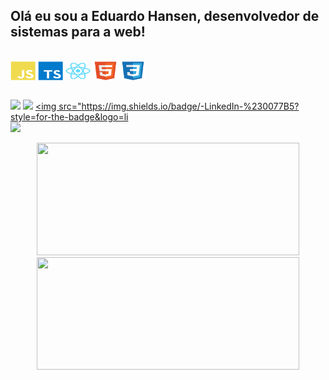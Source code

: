 ## Olá eu sou a Eduardo Hansen, desenvolvedor de sistemas para a web!



<div style="display: inline_block"><br>
  <img align="center" alt="Edu-Js" height="30" width="40" src="https://raw.githubusercontent.com/devicons/devicon/master/icons/javascript/javascript-plain.svg">
  <img align="center" alt="Edu-Ts" height="30" width="40" src="https://raw.githubusercontent.com/devicons/devicon/master/icons/typescript/typescript-plain.svg">
  <img align="center" alt="Edu-React" height="30" width="40" src="https://raw.githubusercontent.com/devicons/devicon/master/icons/react/react-original.svg">
  <img align="center" alt="Edu-HTML" height="30" width="40" src="https://raw.githubusercontent.com/devicons/devicon/master/icons/html5/html5-original.svg">
  <img align="center" alt="Edu-CSS" height="30" width="40" src="https://raw.githubusercontent.com/devicons/devicon/master/icons/css3/css3-original.svg">
 
</div>
  
  <br>
 
<div> 
 
  <a href="https://instagram.com/rafaballerini](https://www.instagram.com/eduardohansen.dev/" target="_blank"><img src="https://img.shields.io/badge/-Instagram-%23E4405F?style=for-the-badge&logo=instagram&logoColor=white" target="_blank"></a>
  <a href = "mailto:eduardohansen10@gmail.com"><img src="https://img.shields.io/badge/-Gmail-%23333?style=for-the-badge&logo=gmail&logoColor=white" target="_blank"></a>
  <a href="https://www.linkedin.com/in/eduardo-hansen-520164213/" target="_blank"><img src="https://img.shields.io/badge/-LinkedIn-%230077B5?style=for-the-badge&logo=li  
  <a href="http://api.whatsapp.com/send?1=pt_BR&phone=5547991518118" target="_blank"><img src="https://img.shields.io/badge/WhatsApp-25D366?style=for-thebadge&logo=whatsapp&logoColor=white" target="_blank"></a>
  <br>
  
<div> 

<div align="center" display: "flex">
  <a href="https://github.com/duhansen">
  <img height="180em" width="420em" src="https://github-readme-stats.vercel.app/api?username=duhansen&show_icons=true&theme=gotham&include_all_commits=true&count_private=true"/>
  <img height="180em" width="420em" src="https://github-readme-stats.vercel.app/api/top-langs/?username=duhansen&layout=compact&langs_count=7&theme=gotham"/>
</div>
</div>

